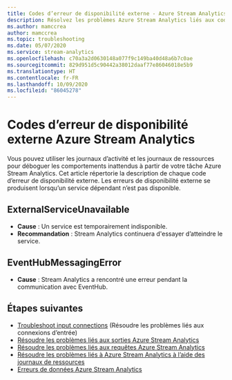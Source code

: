 ```yaml
---
title: Codes d’erreur de disponibilité externe - Azure Stream Analytics
description: Résolvez les problèmes Azure Stream Analytics liés aux codes d’erreur de disponibilité externe.
ms.author: mamccrea
author: mamccrea
ms.topic: troubleshooting
ms.date: 05/07/2020
ms.service: stream-analytics
ms.openlocfilehash: c70a3a2d0630148a077f9c149ba40d48a6b7c0ae
ms.sourcegitcommit: 829d951d5c90442a38012daaf77e86046018e5b9
ms.translationtype: HT
ms.contentlocale: fr-FR
ms.lasthandoff: 10/09/2020
ms.locfileid: "86045278"
---
```

# <a name="azure-stream-analytics-external-availability-error-codes"></a>Codes d’erreur de disponibilité externe Azure Stream Analytics

Vous pouvez utiliser les journaux d’activité et les journaux de ressources pour déboguer les comportements inattendus à partir de votre tâche Azure Stream Analytics. Cet article répertorie la description de chaque code d’erreur de disponibilité externe. Les erreurs de disponibilité externe se produisent lorsqu’un service dépendant n’est pas disponible.

## <a name="externalserviceunavailable"></a>ExternalServiceUnavailable

* **Cause** : Un service est temporairement indisponible.
* **Recommandation** : Stream Analytics continuera d'essayer d’atteindre le service.

## <a name="eventhubmessagingerror"></a>EventHubMessagingError

* **Cause** : Stream Analytics a rencontré une erreur pendant la communication avec EventHub. 


## <a name="next-steps"></a>Étapes suivantes

* [Troubleshoot input connections](stream-analytics-troubleshoot-input.md) (Résoudre les problèmes liés aux connexions d’entrée)
* [Résoudre les problèmes liés aux sorties Azure Stream Analytics](stream-analytics-troubleshoot-output.md)
* [Résoudre les problèmes liés aux requêtes Azure Stream Analytics](stream-analytics-troubleshoot-query.md)
* [Résoudre les problèmes liés à Azure Stream Analytics à l’aide des journaux de ressources](stream-analytics-job-diagnostic-logs.md)
* [Erreurs de données Azure Stream Analytics](data-errors.md)
